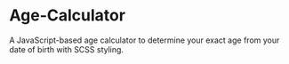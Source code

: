 # Age-Calculator
A JavaScript-based age calculator to determine your exact age from your date of birth with SCSS styling.
